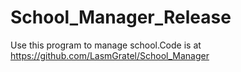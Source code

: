 School_Manager_Release
======================

Use this program to manage school.Code is at https://github.com/LasmGratel/School_Manager
